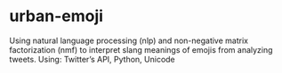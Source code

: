 # urban-emoji
Using natural language processing (nlp) and non-negative matrix factorization (nmf) to interpret slang meanings of emojis from analyzing tweets. Using: Twitter’s API, Python, Unicode
